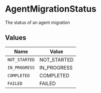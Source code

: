# AgentMigrationStatus

The status of an agent migration


## Values

| Name          | Value         |
| ------------- | ------------- |
| `NOT_STARTED` | NOT_STARTED   |
| `IN_PROGRESS` | IN_PROGRESS   |
| `COMPLETED`   | COMPLETED     |
| `FAILED`      | FAILED        |